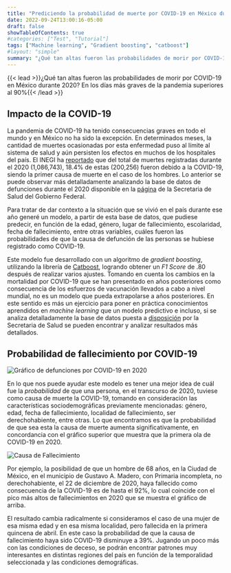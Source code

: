```yaml
---
title: "Prediciendo la probabilidad de muerte por COVID-19 en México durante 2020"
date: 2022-09-24T13:00:16-05:00
draft: false
showTableOfContents: true
#categories: ["Test", "Tutorial"]
tags: ["Machine learning", "Gradient boosting", "catboost"]
#layout: "simple"
summary: "¿Qué tan altas fueron las probabilidades de morir por COVID-19 en México durante 2020? En los días más graves de la pandemia superiores al 90%"
---
```

{{< lead >}}¿Qué tan altas fueron las probabilidades de morir por COVID-19 en México durante 2020? En los días más graves de la pandemia superiores al 90%{{< /lead >}}

## Impacto de la COVID-19
La pandemia de COVID-19 ha tenido consecuencias graves en todo el mundo y en México no ha sido la excepción. En determinados meses, la cantidad de muertes ocasionadas por esta enfermedad puso al límite al sistema de salud y aún persisten los efectos en muchos de los hospitales del país. El INEGI ha [reportado](https://www.inegi.org.mx/contenidos/saladeprensa/boletines/2021/EstSociodemo/DefuncionesRegistradas2020preliminar.pdf) que del total de muertes registradas durante el 2020 (1,086,743), 18.4% de estas (200,256) fueron debido a la COVID-19, siendo la primer causa de muerte en el caso de los hombres. Lo anterior se puede observar más detalladamente analizando la base de datos de defunciones durante el 2020 disponible en la [página](http://www.dgis.salud.gob.mx/contenidos/basesdedatos/da_defunciones_gobmx.html) de la Secretaria de Salud del Gobierno Federal. 

Para tratar de dar contexto a la situación que se vivió en el país durante ese año generé un modelo, a partir de esta base de datos, que pudiese predecir, en función de la edad, género, lugar de fallecimiento, escolaridad, fecha de fallecimiento, entre otras variables, cuáles fueron las probabilidades de que la causa de defunción de las personas se hubiese registrado como COVID-19.

<gradio-app src="https://neek05-defunciones2020.hf.space"></gradio-app>

Este modelo fue desarrollado con un algoritmo de *gradient boosting*, utilizando la librería de [Catboost](https://catboost.ai/), logrando obtener un *F1 Score* de .80 después de realizar varios ajustes. Tomando en cuenta los cambios en la mortalidad por COVID-19 que se han presentado en años posteriores como consecuencia de los esfuerzos de vacunación llevados a cabo a nivel mundial, no es un modelo que pueda extrapolarse a años posteriores. En este sentido es más un ejercicio para poner en práctica conocimientos aprendidos en *machine learning* que un modelo predictivo e incluso, si se analiza detalladamente la base de datos puesta a [disposición](http://www.dgis.salud.gob.mx/contenidos/basesdedatos/da_defunciones_gobmx.html) por la Secretaria de Salud se pueden encontrar y analizar resultados más detallados.

## Probabilidad de fallecimiento por COVID-19

![Gráfico de defunciones por COVID-19 en 2020](../GraficaDefunciones2020.png)

En lo que nos puede ayudar este modelo es tener una mejor idea de cuál fue la *probabilidad* de que una persona, en el transcurso de 2020, tuviese como causa de muerte la COVID-19, tomando en consideración las características sociodemográficas previamente mencionadas: género, edad, fecha de fallecimiento, localidad de fallecimiento, ser derechohabiente, entre otras. Lo que encontramos es que la probabilidad de que sea esta la causa de muerte aumenta significativamente, en concordancia con el gráfico superior que muestra que la primera ola de COVID-19 en 2020. 

![Causa de Fallecimiento](../CausadeFallecimiento.png)

Por ejemplo, la posibilidad de que un hombre de 68 años, en la Ciudad de México, en el municipio de Gustavo A. Madero, con Primaria incompleta, no derechohabiente, el 22 de diciembre de 2020, haya fallecido como consecuencia de la COVID-19 es de hasta el 92%, lo cual coincide con el pico más altos de fallecimientos en 2020 que se muestra el gráfico de arriba.

El resultado cambia radicalmente si consideramos el caso de una mujer de esa misma edad y en esa misma localidad, pero fallecida en la primera quincena de abril. En este caso la probabilidad de que la causa de fallecimiento haya sido COVID-19 disminuye a 39%. Jugando un poco más con las  condiciones de deceso, se podrán encontrar patrones muy interesantes en distintas regiones del país en función de la temporalidad seleccionada  y las condiciones demográficas. 

<script
	type="module"
	src="https://gradio.s3-us-west-2.amazonaws.com/3.27/gradio.js"
></script>